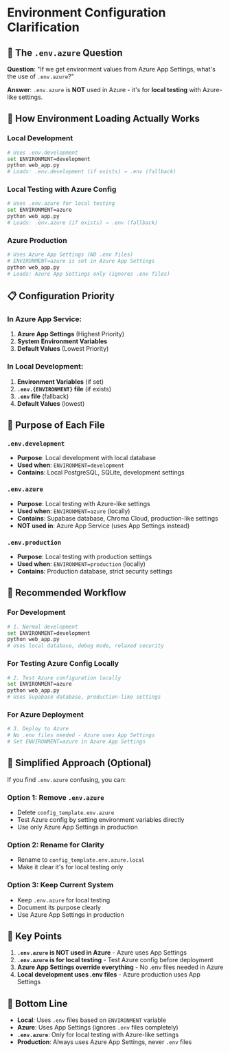 # Environment Configuration Clarification

## 🤔 **The `.env.azure` Question**

**Question**: "If we get environment values from Azure App Settings, what's the use of `.env.azure`?"

**Answer**: `.env.azure` is **NOT** used in Azure - it's for **local testing** with Azure-like settings.

## 🔄 **How Environment Loading Actually Works**

### **Local Development**
```bash
# Uses .env.development
set ENVIRONMENT=development
python web_app.py
# Loads: .env.development (if exists) → .env (fallback)
```

### **Local Testing with Azure Config**
```bash
# Uses .env.azure for local testing
set ENVIRONMENT=azure
python web_app.py
# Loads: .env.azure (if exists) → .env (fallback)
```

### **Azure Production**
```bash
# Uses Azure App Settings (NO .env files)
# ENVIRONMENT=azure is set in Azure App Settings
python web_app.py
# Loads: Azure App Settings only (ignores .env files)
```

## 📋 **Configuration Priority**

### **In Azure App Service:**
1. **Azure App Settings** (Highest Priority)
2. **System Environment Variables**
3. **Default Values** (Lowest Priority)

### **In Local Development:**
1. **Environment Variables** (if set)
2. **`.env.{ENVIRONMENT}` file** (if exists)
3. **`.env` file** (fallback)
4. **Default Values** (lowest)

## 🎯 **Purpose of Each File**

### **`.env.development`**
- **Purpose**: Local development with local database
- **Used when**: `ENVIRONMENT=development`
- **Contains**: Local PostgreSQL, SQLite, development settings

### **`.env.azure`**
- **Purpose**: Local testing with Azure-like settings
- **Used when**: `ENVIRONMENT=azure` (locally)
- **Contains**: Supabase database, Chroma Cloud, production-like settings
- **NOT used in**: Azure App Service (uses App Settings instead)

### **`.env.production`**
- **Purpose**: Local testing with production settings
- **Used when**: `ENVIRONMENT=production` (locally)
- **Contains**: Production database, strict security settings

## 🚀 **Recommended Workflow**

### **For Development**
```bash
# 1. Normal development
set ENVIRONMENT=development
python web_app.py
# Uses local database, debug mode, relaxed security
```

### **For Testing Azure Config Locally**
```bash
# 2. Test Azure configuration locally
set ENVIRONMENT=azure
python web_app.py
# Uses Supabase database, production-like settings
```

### **For Azure Deployment**
```bash
# 3. Deploy to Azure
# No .env files needed - Azure uses App Settings
# Set ENVIRONMENT=azure in Azure App Settings
```

## 🔧 **Simplified Approach (Optional)**

If you find `.env.azure` confusing, you can:

### **Option 1: Remove `.env.azure`**
- Delete `config_template.env.azure`
- Test Azure config by setting environment variables directly
- Use only Azure App Settings in production

### **Option 2: Rename for Clarity**
- Rename to `config_template.env.azure.local`
- Make it clear it's for local testing only

### **Option 3: Keep Current System**
- Keep `.env.azure` for local testing
- Document its purpose clearly
- Use Azure App Settings in production

## 📝 **Key Points**

1. **`.env.azure` is NOT used in Azure** - Azure uses App Settings
2. **`.env.azure` is for local testing** - Test Azure config before deployment
3. **Azure App Settings override everything** - No .env files needed in Azure
4. **Local development uses .env files** - Azure production uses App Settings

## 🎯 **Bottom Line**

- **Local**: Uses `.env` files based on `ENVIRONMENT` variable
- **Azure**: Uses App Settings (ignores `.env` files completely)
- **`.env.azure`**: Only for local testing with Azure-like settings
- **Production**: Always uses Azure App Settings, never `.env` files

